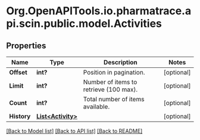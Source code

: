 # Org.OpenAPITools.io.pharmatrace.api.scin.public.model.Activities
## Properties

Name | Type | Description | Notes
------------ | ------------- | ------------- | -------------
**Offset** | **int?** | Position in pagination. | [optional] 
**Limit** | **int?** | Number of items to retrieve (100 max). | [optional] 
**Count** | **int?** | Total number of items available. | [optional] 
**History** | [**List&lt;Activity&gt;**](Activity.md) |  | [optional] 

[[Back to Model list]](../README.md#documentation-for-models) [[Back to API list]](../README.md#documentation-for-api-endpoints) [[Back to README]](../README.md)

